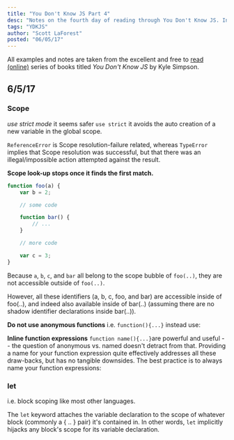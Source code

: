 ```yaml
---
title: "You Don't Know JS Part 4"
desc: "Notes on the fourth day of reading through You Don't Know JS. Includes strict mode, scope, and let."
tags: "YDKJS"
author: "Scott LaForest"
posted: "06/05/17"
---
```

All examples and notes are taken from the excellent and free to [read (online)](https://github.com/getify/You-Dont-Know-JS) series of books titled *You Don't Know JS* by Kyle Simpson.

## 6/5/17

### Scope

*use strict mode* it seems safer `use strict` it avoids the auto creation of a new variable in the global scope.


`ReferenceError` is Scope resolution-failure related, whereas `TypeError` implies that Scope resolution was successful, but that there was an illegal/impossible action attempted against the result.

**Scope look-up stops once it finds the first match.**

```javascript
function foo(a) {
	var b = 2;

	// some code

	function bar() {
		// ...
	}

	// more code

	var c = 3;
}
```
Because `a`, `b`, `c`, and `bar` all belong to the scope bubble of `foo(..)`, they are not accessible outside of `foo(..)`.

However, all these identifiers (a, b, c, foo, and bar) are accessible inside of foo(..), and indeed also available inside of bar(..) (assuming there are no shadow identifier declarations inside bar(..)).

**Do not use anonymous functions** i.e. `function(){...}` instead use:

**Inline function expressions** `function name(){...}`are powerful and useful -- the question of anonymous vs. named doesn't detract from that. Providing a name for your function expression quite effectively addresses all these draw-backs, but has no tangible downsides. The best practice is to always name your function expressions:

### let
i.e. block scoping like most other languages.

The `let` keyword attaches the variable declaration to the scope of whatever block (commonly a { .. } pair) it's contained in. In other words, `let` implicitly hijacks any block's scope for its variable declaration.
